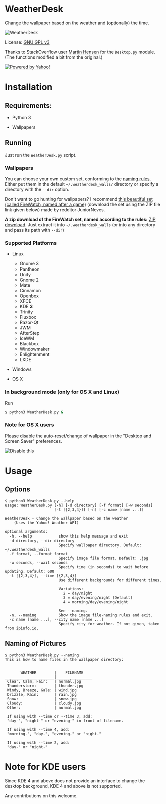 # WeatherDesk

Change the wallpaper based on the weather and (optionally) the time.

![WeatherDesk](http://i.imgur.com/F2Lml2n.png)

License: [GNU GPL v3](https://www.gnu.org/licenses/gpl.txt)

Thanks to StackOverflow user [Martin Hensen](http://stackoverflow.com/users/2118300/martin-hansen) for the `Desktop.py` module. (The functions modified a bit from the original.)

[![Powered by Yahoo!](https://poweredby.yahoo.com/purple.png)](https://www.yahoo.com/?ilc=401)

# Installation

## Requirements:

- Python 3

- Wallpapers

## Running

Just run the `WeatherDesk.py` script.

### Wallpapers

You can choose your own custom set, conforming to the [naming rules](#naming-of-pictures).
Either put them in the default `~/.weatherdesk_walls/` directory or specify a directory with the `--dir` option.

Don't want to go hunting for wallpapers? I recommend [this beautiful set (called FireWatch, named after a game)](http://imgur.com/a/snB5O) (download the set using the ZIP file link given below) made by redditor JuniorNeves.

**A zip download of the FireWatch set, named according to the rules:** [ZIP download](https://github.com/bharadwaj-raju/FireWatch-WeatherDesk-Pack/archive/master.zip). Just extract it into `~/.weatherdesk_walls` (or into any directory and pass its path with `--dir`)

### Supported Platforms

- Linux

  - Gnome 3
  - Pantheon
  - Unity
  - Gnome 2
  - Mate
  - Cinnamon
  - Openbox
  - XFCE
  - KDE **3**
  - Trinity
  - Fluxbox
  - Razor-Qt
  - JWM
  - AfterStep
  - IceWM
  - Blackbox
  - Windowmaker
  - Enlightenment
  - LXDE

- Windows

- OS X

### In background mode (only for OS X and Linux)

Run

```sh
$ python3 WeatherDesk.py &
```

### Note for OS X users

Please disable the auto-reset/change of wallpaper in the  "Desktop and Screen Saver" preferences.

![Disable this](http://i.imgur.com/BFi1GHGm.png)

# Usage

## Options

    $ python3 WeatherDesk.py --help
    usage: WeatherDesk.py [-h] [-d directory] [-f format] [-w seconds]
                          [-t [{2,3,4}]] [-n] [-c name [name ...]]

    WeatherDesk - Change the wallpaper based on the weather
        (Uses the Yahoo! Weather API)

    optional arguments:
      -h, --help            show this help message and exit
      -d directory, --dir directory
                            Specify wallpaper directory. Default: ~/.weatherdesk_walls
      -f format, --format format
                            Specify image file format. Default: .jpg
      -w seconds, --wait seconds
                            Specify time (in seconds) to wait before updating. Default: 600
      -t [{2,3,4}], --time [{2,3,4}]
                            Use different backgrounds for different times.

                            Variations:
                              2 = day/night
                              3 = day/evening/night [Default]
                              4 = morning/day/evening/night

                            See --naming.
      -n, --naming          Show the image file-naming rules and exit.
      -c name [name ...], --city name [name ...]
                            Specify city for weather. If not given, taken from ipinfo.io.


## Naming of Pictures

    $ python3 WeatherDesk.py --naming
    This is how to name files in the wallpaper directory:


           WEATHER        |    FILENAME
    ______________________|________________
     Clear, Calm, Fair:   | normal.jpg
     Thunderstorm:        | thunder.jpg
     Windy, Breeze, Gale: | wind.jpg
     Drizzle, Rain:       | rain.jpg
     Snow:                | snow.jpg
     Cloudy:              | cloudy.jpg
     Other:               | normal.jpg

     If using with --time or --time 3, add:
     "day-", "night-" or "evening-" in front of filename.

     If using with --time 4, add:
     "morning-", "day-", "evening-" or "night-"

     If using with --time 2, add:
     "day-" or "night-"

# Note for KDE users

Since KDE 4 and above does not provide an interface to change the desktop background, KDE 4 and above is not supported.

Any contributions on this welcome.
